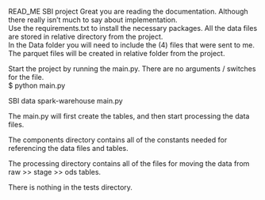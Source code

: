 READ_ME
SBI project
Great you are reading the documentation. Although there really isn’t much to say about implementation.  
Use the requirements.txt to install the necessary packages. 
All the data files are stored in relative directory from the project.  
In the Data folder you will need to include the (4) files that were sent to me. The parquet files will be created in relative folder from the project.

Start the project by running the main.py.  There are no arguments / switches for the file.  
$ python main.py

SBI
    data
    spark-warehouse
main.py

The main.py will first create the tables, and then start processing the data files. 

The components directory contains all of the constants needed for referencing the data files and tables.

The processing directory contains all of the files for moving the data from raw >> stage >> ods tables.

There is nothing in the tests directory. 

